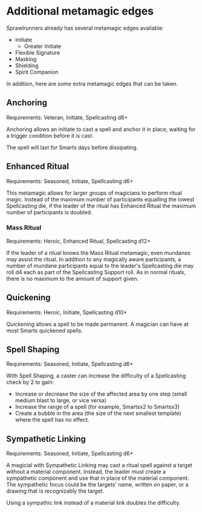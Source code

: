 # Additional metamagic edges

Sprawlrunners already has several metamagic edges available:

-  Initiate
   -  Greater Initiate
-  Flexible Signature
-  Masking
-  Shielding
-  Spirit Companion

In addition, here are some extra metamagic edges that can be taken.

## Anchoring

Requirements: Veteran, Initiate, Spellcasting d8+

Anchoring allows an initiate to cast a spell and anchor it in place, waiting for a trigger condition before it is cast.

The spell will last for Smarts days before dissipating.

## Enhanced Ritual

Requirements: Seasoned, Initiate, Spellcasting d6+

This metamagic allows for larger groups of magicians to perform ritual magic. Instead of the maximum number of participants equalling the lowest Spellcasting die, if the leader of the ritual has Enhanced Ritual the maximum number of participants is doubled.

### Mass Ritual

Requirements: Heroic, Enhanced Ritual, Spellcasting d12+

If the leader of a ritual knows the Mass Ritual metamagic, even mundanes may assist the ritual. In addition to any magically aware participants, a number of mundane participants equal to the leader's Spellcasting die may roll d4 each as part of the Spellcasting Support roll. As in normal rituals, there is no maximum to the amount of support given.

## Quickening

Requirements: Heroic, Initiate, Spellcasting d10+

Quickening allows a spell to be made permanent. A magician can have at most Smarts quickened spells.

## Spell Shaping

Requirements: Seasoned, Initiate, Spellcasting d6+

With Spell Shaping, a caster can increase the difficulty of a Spellcasting check by 2 to gain:
- Increase or decrease the size of the affected area by one step (small medium blast to large, or vice versa)
- Increase the range of a spell (for example, Smartsx2 to Smartsx3)
- Create a bubble in the area (the size of the next smallest template) where the spell has no effect.


## Sympathetic Linking

Requirements: Seasoned, Initiate, Spellcasting d6+

A magicial with Sympathetic Linking may cast a ritual spell against a target without a material component. Instead, the leader must create a sympathetic component and use that in place of the material component. The sympathetic focus could be the targets' name, written on paper, or a drawing that is recognizably the target.

Using a sympathic link instead of a material link doubles the difficulty.

